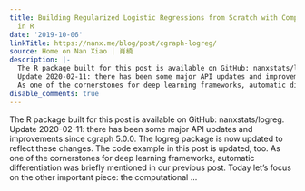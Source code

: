 ```yaml
---
title: Building Regularized Logistic Regressions from Scratch with Computational Graphs
  in R
date: '2019-10-06'
linkTitle: https://nanx.me/blog/post/cgraph-logreg/
source: Home on Nan Xiao | 肖楠
description: |-
  The R package built for this post is available on GitHub: nanxstats/logreg.
  Update 2020-02-11: there has been some major API updates and improvements since cgraph 5.0.0. The logreg package is now updated to reflect these changes. The code example in this post is updated, too.
  As one of the cornerstones for deep learning frameworks, automatic differentiation was briefly mentioned in our previous post. Today let’s focus on the other important piece: the computational ...
disable_comments: true
---
```

The R package built for this post is available on GitHub: nanxstats/logreg.
Update 2020-02-11: there has been some major API updates and improvements since cgraph 5.0.0. The logreg package is now updated to reflect these changes. The code example in this post is updated, too.
As one of the cornerstones for deep learning frameworks, automatic differentiation was briefly mentioned in our previous post. Today let’s focus on the other important piece: the computational ...